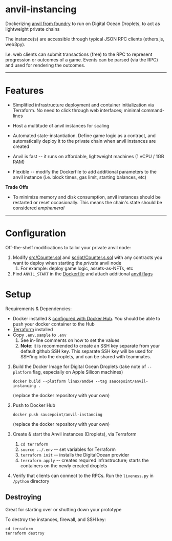 # anvil-instancing
Dockerizing [anvil from foundry](https://book.getfoundry.sh/anvil/) to run on Digital Ocean Droplets, to act as lightweight private chains

The instance(s) are accessible through typical JSON RPC clients (ethers.js, web3py).

I.e. web clients can submit transactions (free) to the RPC to represent progression or outcomes of a game. Events can be parsed (via the RPC) and used for rendering the outcomes.

---

# Features

* Simplified infrastructure deployment and container initialization via Terraform. No need to click through web interfaces; minimal command-lines

* Host a multitude of anvil instances for scaling

* Automated state-instantiation. Define game logic as a contract, and automatically deploy it to the private chain when anvil instances are created

* Anvil is fast -- it runs on affordable, lightweight machines (1 vCPU / 1GB RAM)

* Flexible -- modify the Dockerfile to add additional parameters to the anvil instance (i.e. block times, gas limit, starting balances, etc)

**Trade Offs**

* To minimize memory and disk consumption, anvil instances should be restarted or reset occasionally. This means the chain's state should be considered *emphemeral*

---

# Configuration
Off-the-shelf modifications to tailor your private anvil node:

1. Modify [src/Counter.sol](src/Counter.sol) and [script/Counter.s.sol](script/Counter.s.sol) with any contracts you want to deploy when starting the *private* anvil node
    1. For example: deploy game logic, assets-as-NFTs, etc
3. Find `ANVIL_START` in the [Dockerfile](Dockerfile) and attach additional [anvil flags](https://book.getfoundry.sh/reference/anvil/)

# Setup

Requirements & Dependencies:
* Docker installed & [configured with Docker Hub](https://docs.docker.com/docker-hub/#step-3-download-and-install-docker-desktop). You should be able to push your docker container to the Hub
* [Terraform](https://learn.hashicorp.com/tutorials/terraform/install-cli#install-terraform) installed
* Copy `.env.sample` to `.env`
    1. See in-line comments on how to set the values
    2. **Note**: it is recommended to create an SSH key separate from your default github SSH key. This separate SSH key will be used for SSH'ing into the droplets, and can be shared with teammates.

1. Build the Docker Image for Digital Ocean Droplets (take note of `--platform` flag, especially on Apple Silicon machines)

    `docker build --platform linux/amd64 --tag saucepoint/anvil-instancing .`

    (replace the docker repository with your own)

2. Push to Docker Hub

    `docker push saucepoint/anvil-instancing`

    (replace the docker repository with your own)

3. Create & start the Anvil instances (Droplets), via Terraform
    1. `cd terraform`
    2. `source ../.env` -- set variables for Terraform
    3. `terraform init` -- installs the DigitalOcean provider
    4. `terraform apply` -- creates required infrastructure; starts the containers on the newly created droplets

5. Verify that clients can connect to the RPCs. Run the `liveness.py` in `/python` directory

## Destroying
Great for starting over or shutting down your prototype

To destroy the instances, firewall, and SSH key:
```
cd terraform
terraform destroy
```
